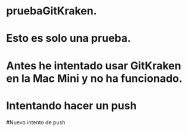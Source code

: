 # pruebaGitKraken.
# Esto es solo una prueba.
# Antes he intentado usar GitKraken en la Mac Mini y no ha funcionado.
# Intentando hacer un push
#Nuevo intento de push